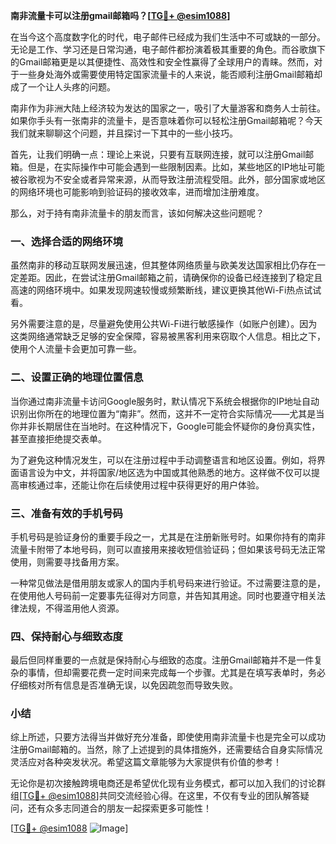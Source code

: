 **南非流量卡可以注册gmail邮箱吗？[[TG💪+ @esim1088](https://t.me/s/esim1088)]**

在当今这个高度数字化的时代，电子邮件已经成为我们生活中不可或缺的一部分。无论是工作、学习还是日常沟通，电子邮件都扮演着极其重要的角色。而谷歌旗下的Gmail邮箱更是以其便捷性、高效性和安全性赢得了全球用户的青睐。然而，对于一些身处海外或需要使用特定国家流量卡的人来说，能否顺利注册Gmail邮箱却成了一个让人头疼的问题。

南非作为非洲大陆上经济较为发达的国家之一，吸引了大量游客和商务人士前往。如果你手头有一张南非的流量卡，是否意味着你可以轻松注册Gmail邮箱呢？今天我们就来聊聊这个问题，并且探讨一下其中的一些小技巧。

首先，让我们明确一点：理论上来说，只要有互联网连接，就可以注册Gmail邮箱。但是，在实际操作中可能会遇到一些限制因素。比如，某些地区的IP地址可能被谷歌视为不安全或者异常来源，从而导致注册流程受阻。此外，部分国家或地区的网络环境也可能影响到验证码的接收效率，进而增加注册难度。

那么，对于持有南非流量卡的朋友而言，该如何解决这些问题呢？

### 一、选择合适的网络环境

虽然南非的移动互联网发展迅速，但其整体网络质量与欧美发达国家相比仍存在一定差距。因此，在尝试注册Gmail邮箱之前，请确保你的设备已经连接到了稳定且高速的网络环境中。如果发现网速较慢或频繁断线，建议更换其他Wi-Fi热点试试看。

另外需要注意的是，尽量避免使用公共Wi-Fi进行敏感操作（如账户创建）。因为这类网络通常缺乏足够的安全保障，容易被黑客利用来窃取个人信息。相比之下，使用个人流量卡会更加可靠一些。

### 二、设置正确的地理位置信息

当你通过南非流量卡访问Google服务时，默认情况下系统会根据你的IP地址自动识别出你所在的地理位置为“南非”。然而，这并不一定符合实际情况——尤其是当你并非长期居住在当地时。在这种情况下，Google可能会怀疑你的身份真实性，甚至直接拒绝提交表单。

为了避免这种情况发生，可以在注册过程中手动调整语言和地区设置。例如，将界面语言设为中文，并将国家/地区选为中国或其他熟悉的地方。这样做不仅可以提高审核通过率，还能让你在后续使用过程中获得更好的用户体验。

### 三、准备有效的手机号码

手机号码是验证身份的重要手段之一，尤其是在注册新账号时。如果你持有的南非流量卡附带了本地号码，则可以直接用来接收短信验证码；但如果该号码无法正常使用，则需要寻找备用方案。

一种常见做法是借用朋友或家人的国内手机号码来进行验证。不过需要注意的是，在使用他人号码前一定要事先征得对方同意，并告知其用途。同时也要遵守相关法律法规，不得滥用他人资源。

### 四、保持耐心与细致态度

最后但同样重要的一点就是保持耐心与细致的态度。注册Gmail邮箱并不是一件复杂的事情，但却需要花费一定时间来完成每一个步骤。尤其是在填写表单时，务必仔细核对所有信息是否准确无误，以免因疏忽而导致失败。

### 小结

综上所述，只要方法得当并做好充分准备，即使使用南非流量卡也是完全可以成功注册Gmail邮箱的。当然，除了上述提到的具体措施外，还需要结合自身实际情况灵活应对各种突发状况。希望这篇文章能够为大家提供有价值的参考！

无论你是初次接触跨境电商还是希望优化现有业务模式，都可以加入我们的讨论群组[[TG💪+ @esim1088](https://t.me/s/esim1088)]共同交流经验心得。在这里，不仅有专业的团队解答疑问，还有众多志同道合的朋友一起探索更多可能性！

[[TG💪+ @esim1088](https://t.me/s/esim1088) ![Image](https://i.postimg.cc/4NQfJmqS/Snipaste-2025-05-13-00-14-12.png)]
